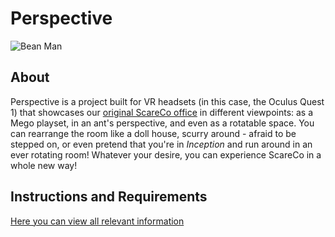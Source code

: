 # Perspective

![Bean Man](./beanman.png)  

## About

Perspective is a project built for VR headsets (in this case, the Oculus Quest 1) that showcases our [original ScareCo office](https://github.com/pizzatree/ScareCo) in different viewpoints: as a Mego playset, in an ant's perspective, and even as a rotatable space.  You can rearrange the room like a doll house, scurry around - afraid to be stepped on, or even pretend that you're in *Inception* and run around in an ever rotating room!  Whatever your desire, you can experience ScareCo in a whole new way!

## Instructions and Requirements  

[Here you can view all relevant information](https://sites.google.com/view/gabe-tiemann/cs-428/projects/perspective-vr)
